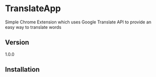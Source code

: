 TranslateApp
============

Simple Chrome Extension which uses Google Translate API to provide an easy way to translate words

Version
-------

1.0.0

Installation
------------



